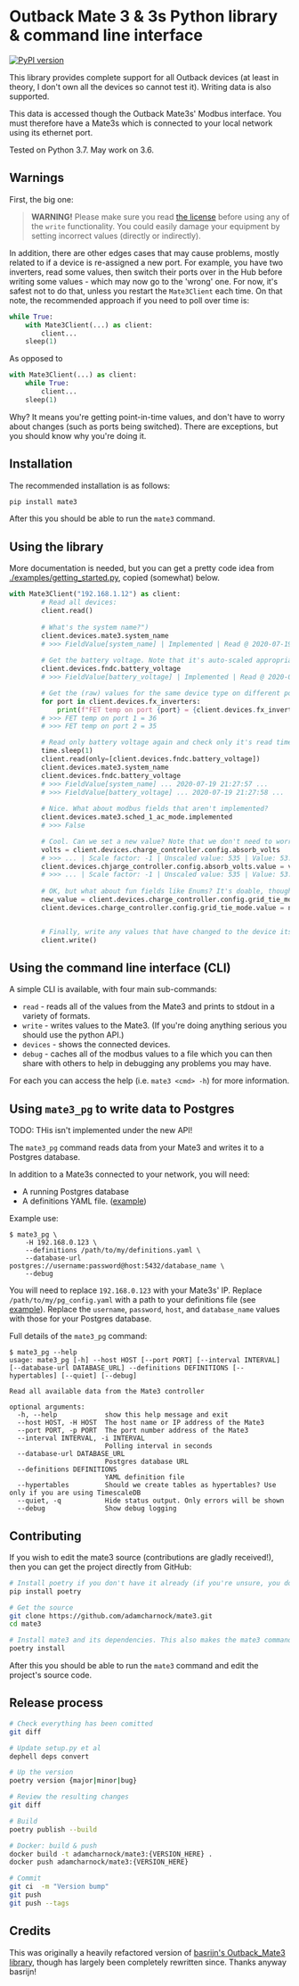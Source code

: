 # Outback Mate 3 & 3s Python library & command line interface

[![PyPI version](https://badge.fury.io/py/mate3.svg)](https://badge.fury.io/py/mate3)

This library provides complete support for all Outback devices (at least in theory, 
I don't own all the devices so cannot test it). Writing data is also supported.

This data is accessed though the Outback Mate3s' Modbus interface. You must therefore 
have a Mate3s which is connected to your local network using its ethernet port.

Tested on Python 3.7. May work on 3.6.

## Warnings

First, the big one:

> **WARNING!** Please make sure you read [the license](https://github.com/adamcharnock/mate3/blob/master/LICENSE) before using any of the `write` functionality. You could easily damage your equipment by setting incorrect values (directly or indirectly).

In addition, there are other edges cases that may cause problems, mostly related to if a device is re-assigned a new port. For example, you have two inverters, read some values, then switch their ports over in the Hub before writing some values - which may now go to the 'wrong' one. For now, it's safest not to do that, unless you restart the `Mate3Client` each time. On that note, the recommended approach if you need to poll over time is:

```python
while True:
    with Mate3Client(...) as client:
        client...
    sleep(1)
```

As opposed to

```python
with Mate3Client(...) as client:
    while True:
        client...
    sleep(1)
```

Why? It means you're getting point-in-time values, and don't have to worry about changes (such as ports being switched). There are exceptions, but you should know why you're doing it.

## Installation

The recommended installation is as follows:

```sh
pip install mate3
```

After this you should be able to run the `mate3` command.

## Using the library

More documentation is needed, but you can get a pretty code idea from [./examples/getting_started.py](./examples/getting_started.py), copied (somewhat) below. 

```python
with Mate3Client("192.168.1.12") as client:
        # Read all devices:
        client.read()
        
        # What's the system name?")
        client.devices.mate3.system_name
        # >>> FieldValue[system_name] | Implemented | Read @ 2020-07-19 21:27:57.747231 | Value: --- | Clean
        
        # Get the battery voltage. Note that it's auto-scaled appropriately.
        client.devices.fndc.battery_voltage
        # >>> FieldValue[battery_voltage] | Implemented | Read @ 2020-07-19 21:27:57.795158 | Scale factor: -1 | Unscaled value: 544 | Value: 54.4 | Clean

        # Get the (raw) values for the same device type on different ports
        for port in client.devices.fx_inverters:
            print(f"FET temp on port {port} = {client.devices.fx_inverters[port].fet_temperature.value}")
        # >>> FET temp on port 1 = 36
        # >>> FET temp on port 2 = 35

        # Read only battery voltage again and check only it's read time was updated but not system name
        time.sleep(1)
        client.read(only=[client.devices.fndc.battery_voltage])
        client.devices.mate3.system_name
        client.devices.fndc.battery_voltage
        # >>> FieldValue[system_name] ... 2020-07-19 21:27:57 ...
        # >>> FieldValue[battery_voltage] ... 2020-07-19 21:27:58 ...
        
        # Nice. What about modbus fields that aren't implemented?
        client.devices.mate3.sched_1_ac_mode.implemented
        # >>> False

        # Cool. Can we set a new value? Note that we don't need to worry about scaling etc.
        volts = client.devices.charge_controller.config.absorb_volts
        # >>> ... | Scale factor: -1 | Unscaled value: 535 | Value: 53.5 | Clean
        client.devices.chjarge_controller.config.absorb_volts.value = volts.value + 0.1
        # >>> ... | Scale factor: -1 | Unscaled value: 535 | Value: 53.5 | Dirty (value to write: 536)
        
        # OK, but what about fun fields like Enums? It's doable, though a bit gross ...
        new_value = client.devices.charge_controller.config.grid_tie_mode.field.options["Grid Tie Mode disabled"]
        client.devices.charge_controller.config.grid_tie_mode.value = new_value


        # Finally, write any values that have changed to the device itself - BE CAREFUL!
        client.write()
```


## Using the command line interface (CLI)

A simple CLI is available, with four main sub-commands:

- `read` - reads all of the values from the Mate3 and prints to stdout in a variety of formats.
- `write` - writes values to the Mate3. (If you're doing anything serious you should use the python API.)
- `devices` - shows the connected devices.
- `debug` - caches all of the modbus values to a file which you can then share with others to help in debugging any problems you may have.

For each you can access the help (i.e. `mate3 <cmd> -h`) for more information.

## Using `mate3_pg` to write data to Postgres

TODO: THis isn't implemented under the new API!

The `mate3_pg` command reads data from your Mate3 and writes it to a Postgres database.

In addition to a Mate3s connected to your network, you will need:

* A running Postgres database
* A definitions YAML file. ([example](https://github.com/adamcharnock/mate3/blob/master/pg_config.yaml))

Example use:

```
$ mate3_pg \
    -H 192.168.0.123 \ 
    --definitions /path/to/my/definitions.yaml \
    --database-url postgres://username:password@host:5432/database_name \
    --debug
```

You will need to replace `192.168.0.123` with your Mate3s' IP. Replace `/path/to/my/pg_config.yaml` with 
a path to your definitions file (see [example](https://github.com/adamcharnock/mate3/blob/master/pg_config.yaml)).
Replace the `username`, `password`, `host`, and `database_name` values with those for your Postgres database.

Full details of the `mate3_pg` command:

```
$ mate3_pg --help
usage: mate3_pg [-h] --host HOST [--port PORT] [--interval INTERVAL] [--database-url DATABASE_URL] --definitions DEFINITIONS [--hypertables] [--quiet] [--debug]

Read all available data from the Mate3 controller

optional arguments:
  -h, --help            show this help message and exit
  --host HOST, -H HOST  The host name or IP address of the Mate3
  --port PORT, -p PORT  The port number address of the Mate3
  --interval INTERVAL, -i INTERVAL
                        Polling interval in seconds
  --database-url DATABASE_URL
                        Postgres database URL
  --definitions DEFINITIONS
                        YAML definition file
  --hypertables         Should we create tables as hypertables? Use only if you are using TimescaleDB
  --quiet, -q           Hide status output. Only errors will be shown
  --debug               Show debug logging
```  

## Contributing

If you wish to edit the mate3 source (contributions are gladly received!), 
then you can get the project directly from GitHub:

```sh
# Install poetry if you don't have it already (if you're unsure, you don't have it)
pip install poetry

# Get the source
git clone https://github.com/adamcharnock/mate3.git
cd mate3

# Install mate3 and its dependencies. This also makes the mate3 command available.
poetry install
```

After this you should be able to run the `mate3` command and edit the project's source code.

## Release process

```sh
# Check everything has been comitted
git diff

# Update setup.py et al
dephell deps convert

# Up the version
poetry version {major|minor|bug}

# Review the resulting changes
git diff

# Build
poetry publish --build

# Docker: build & push
docker build -t adamcharnock/mate3:{VERSION_HERE} .
docker push adamcharnock/mate3:{VERSION_HERE}

# Commit
git ci  -m "Version bump"
git push
git push --tags
```

## Credits

This was originally a heavily refactored version of
[basrijn's Outback_Mate3 library](https://github.com/basrijn/Outback_Mate3), though has largely been completely rewritten since. Thanks anyway basrijn!
